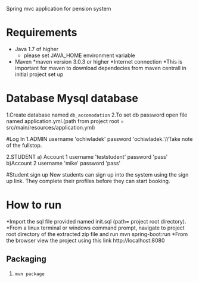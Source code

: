 Spring mvc application for pension system
# Requirements

* Java 1.7 of higher
    * please set JAVA_HOME environment variable 
* Maven
    *maven version 3.0.3 or higher
*Internet connection
    *This is important for maven to download dependecies from maven centrall in initial project set up
# Database Mysql database
   1.Create database named  `db_accomodation`
   2.To set db password open file named application.yml.(path from project root = src/main/resources/application.yml)

#Log In
  1.ADMIN
     username  'ochiwladek'
     password  'ochiwladek.'//Take note of the fullstop.

  2.STUDENT
    a) Account 1
        username 'teststudent'
        password 'pass'
    b)Account 2
        username 'mike'
        password 'pass'

 #Student sign up
   New students can sign up into the system using the sign up link.
   They complete their profiles before they can start booking.
# How to run
  *Import the sql file provided named init.sql (path= project root directory).
  *From a linux terminal or windows command prompt, navigate to project root directory of the extracted zip file and
   run mvn spring-boot:run
  *From the browser view the project using this link http://localhost:8080

## Packaging
  1. `mvn package`
